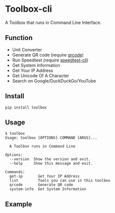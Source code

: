# Toolbox-cli

A Toolbox that runs in Command Line Interface.

## Function

- Unit Converter
- Generate QR code (require [qrcode](https://github.com/lincolnloop/python-qrcode))
- Run Speedtest (require [speedtest-cli](https://github.com/sivel/speedtest-cli))
- Get System Information
- Get Your IP Address
- Get Unicode Of A Character
- Search on Google/DuckDuckGo/YouTube

## Install

```shell
pip install toolbox
```

## Usage

```shell
$ toolbox
Usage: toolbox [OPTIONS] COMMAND [ARGS]...

  A Toolbox runs in Command Line

Options:
  --version  Show the version and exit.
  --help     Show this message and exit.

Commands:
  get-ip       Get Your IP Address
  list         Tools you can use in this toolbox
  qrcode       Generate QR code
  system-info  Get System Information
  ```
  
## Example
  
